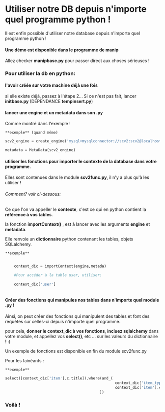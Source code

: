 # Utiliser notre DB depuis n'importe quel programme python !

Il est enfin possible d'utiliser notre database depuis n'importe quel programme python ! 

#### Une démo est disponible dans le programme de manip
Allez checker **manipbase.py** pour passer direct aux choses sérieuses !


### Pour utiliser la db en python: 

#### l'avoir créée sur votre machine déjà une fois
si elle existe déjà, passez à l'étape 2...
Si ce n'est pas fait, lancer **initbase.py** (DEPENDANCE **tempinsert.py**)
   
#### lancer une engine et un metadata dans son .py

Comme montré dans l'exemple !

	
	**exemple** (quand même)
	
	
 ```python
scv2_engine = create_engine('mysql+mysqlconnector://scv2:scv2@localhost/scv2db')

metadata = MetaData(scv2_engine)

```
	

#### utiliser les fonctions pour importer le contexte de la database dans votre programme.

Elles sont contenues dans le module **scv2func.py**, il n'y a plus qu'à les utiliser ! 
	
###### Comment? voir ci-dessous:

Ce que l'on va appeller le **contexte**, c'est ce qui en python contient la **référence à vos tables**.
	
la fonction **importContext()** , est à lancer avec les arguments **engine** et **metadata**.
	
Elle renvoie un **dictionnaire** python contenant les tables, objets SQLalchemy.

	
	**exemple** 
	
```python

	context_dic = importContext(engine,metada)
	
	#Pour accéder à la table user, utiliser:
		
	context_dic['user']
	
```
	 
		
	
#### Créer des fonctions qui manipules nos tables dans n'importe quel module .py !

Ainsi, on peut créer des fonctions qui manipulent des tables et font des requêtes sur celles-ci depuis n'importe quel programme.

pour cela, **donner le context_dic à vos fonctions**, **incluez sqlalchemy** dans votre module, et appellez vos **select()**, etc ... 
sur les valeurs du dictionnaire ! :)
	
Un exemple de fonctions est disponible en fin du module scv2func.py
	
Pour les fainéants :
	
	**exemple**
```python	
select([context_dic['item'].c.title]).where(and_(
	                                              context_dic['item_type'].c.type_name.like(itemtype),
	                                              context_dic['item'].c.title.like(startswith_letter)
	                                       ))
```	
### Voilà ! 


